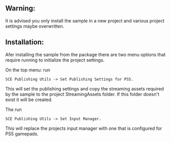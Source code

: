 

Warning:
--------
It is advised you only install the sample in a new project and various project settings maybe overwritten.

Installation:
-------------

Afer installing the sample from the package there are two menu options that require running to initialize the project settings.

On the top menu: run

    SCE Publishing Utils -> Set Publishing Settings for PS5.

This will set the publishing settings and copy the streaming assets required by the sample to the project StreamingAssets folder. If this folder doesn't exist it will be created.

The run

    SCE Publishing Utils -> Set Input Manager.

This will replace the projects input manager with one that is configured for PS5 gamepads.
